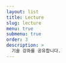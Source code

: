 ```yaml
---
layout: list
title: Lecture
slug: lecture
menu: true
submenu: true
order: 3
description: >
  기술 강좌를 공유합니다. 
---
```

